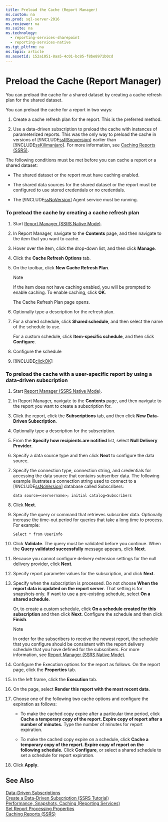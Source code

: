 ```yaml
---
title: Preload the Cache (Report Manager)
ms.custom: na
ms.prod: sql-server-2016
ms.reviewer: na
ms.suite: na
ms.technology: 
  - reporting-services-sharepoint
  - reporting-services-native
ms.tgt_pltfrm: na
ms.topic: article
ms.assetid: 152a1051-8aa5-4c01-bc85-f8be8971b0cd
---
```

# Preload the Cache (Report Manager)
  You can preload the cache for a shared dataset by creating a cache refresh plan for the shared dataset.  
  
 You can preload the cache for a report in two ways:  
  
1.  Create a cache refresh plan for the report. This is the preferred method.  
  
2.  Use a data\-driven subscription to preload the cache with instances of parameterized reports. This was the only way to preload the cache in versions of [!INCLUDE[ssRSnoversion](../../Token\Other/ssRSnoversion_md.md)] earlier than [!INCLUDE[ssKilimanjaro](../../Token\Other/ssKilimanjaro_md.md)]. For more information, see [Caching Reports &#40;SSRS&#41;](../Topic/Caching%20Reports%20\(SSRS\).md).  
  
 The following conditions must be met before you can cache a report or a shared dataset:  
  
-   The shared dataset or the report must have caching enabled.  
  
-   The shared data sources for the shared dataset or the report must be configured to use stored credentials or no credentials.  
  
-   The [!INCLUDE[ssNoVersion](../../Token\Other/ssNoVersion_md.md)] Agent service must be running.  
  
### To preload the cache by creating a cache refresh plan  
  
1.  Start [Report Manager  &#40;SSRS Native Mode&#41;](../Topic/Report%20Manager%20%20\(SSRS%20Native%20Mode\).md).  
  
2.  In Report Manager, navigate to the **Contents** page, and then navigate to the item that you want to cache.  
  
3.  Hover over the item, click the drop\-down list, and then click **Manage**.  
  
4.  Click the **Cache Refresh Options** tab.  
  
5.  On the toolbar, click **New Cache Refresh Plan**.  
  
    > [!NOTE]  
    >  If the item does not have caching enabled, you will be prompted to enable caching. To enable caching, click **OK**.  
  
     The Cache Refresh Plan page opens.  
  
6.  Optionally type a description for the refresh plan.  
  
7.  For a shared schedule, click **Shared schedule**, and then select the name of the schedule to use.  
  
     For a custom schedule, click **Item\-specific schedule**, and then click **Configure**.  
  
8.  Configure the schedule  
  
9. [!INCLUDE[clickOK](../../Token\Other/clickOK_md.md)]  
  
### To preload the cache with a user\-specific report by using a data\-driven subscription  
  
1.  Start [Report Manager  &#40;SSRS Native Mode&#41;](../Topic/Report%20Manager%20%20\(SSRS%20Native%20Mode\).md).  
  
2.  In Report Manager, navigate to the **Contents** page, and then navigate to the report you want to create a subscription for.  
  
3.  Click the report, click the **Subscriptions** tab, and then click **New Data\-Driven Subscription**.  
  
4.  Optionally type a description for the subscription.  
  
5.  From the **Specify how recipients are notified** list, select **Null Delivery Provider**.  
  
6.  Specify a data source type and then click **Next** to configure the data source.  
  
7.  Specify the connection type, connection string, and credentials for accessing the data source that contains subscriber data. The following example illustrates a connection string used to connect to a [!INCLUDE[ssNoVersion](../../Token\Other/ssNoVersion_md.md)] database called Subscribers:  
  
    ```  
    data source=<servername>; initial catalog=Subscribers  
    ```  
  
8.  Click **Next**.  
  
9. Specify the query or command that retrieves subscriber data. Optionally increase the time\-out period for queries that take a long time to process. For example:  
  
    ```  
    Select * from UserInfo  
    ```  
  
10. Click **Validate**. The query must be validated before you continue. When the **Query validated successfully** message appears, click **Next**.  
  
11. Because you cannot configure delivery extension settings for the null delivery provider, click **Next**.  
  
12. Specify report parameter values for the subscription, and click **Next**.  
  
13. Specify when the subscription is processed. Do not choose **When the report data is updated on the report server**. That setting is for snapshots only. If want to use a pre\-existing schedule, select **On a shared schedule**.  
  
     Or, to create a custom schedule, click **On a schedule created for this subscription** and then click **Next**. Configure the schedule and then click **Finish**.  
  
    > [!NOTE]  
    >  In order for the subscribers to receive the newest report, the schedule that you configure should be consistent with the report delivery schedule that you have defined for the subscribers. For more information, see [Report Manager  &#40;SSRS Native Mode&#41;](../Topic/Report%20Manager%20%20\(SSRS%20Native%20Mode\).md).  
  
14. Configure the Execution options for the report as follows. On the report page, click the **Properties** tab.  
  
15. In the left frame, click the **Execution** tab.  
  
16. On the page, select **Render this report with the most recent data**.  
  
17. Choose one of the following two cache options and configure the expiration as follows:  
  
    -   To make the cached copy expire after a particular time period, click **Cache a temporary copy of the report. Expire copy of report after a number of minutes.** Type the number of minutes for report expiration.  
  
    -   To make the cached copy expire on a schedule, click **Cache a temporary copy of the report. Expire copy of report on the following schedule.** Click **Configure**, or select a shared schedule to set a schedule for report expiration.  
  
18. Click **Apply**.  
  
## See Also  
 [Data-Driven Subscriptions](../../Topics\TopicNameNotContainA/Data-Driven-Subscriptions.md)   
 [Create a Data-Driven Subscription &#40;SSRS Tutorial&#41;](../Topic/Create%20a%20Data-Driven%20Subscription%20\(SSRS%20Tutorial\).md)   
 [Performance, Snapshots, Caching &#40;Reporting Services&#41;](../Topic/Performance,%20Snapshots,%20Caching%20\(Reporting%20Services\).md)   
 [Set Report Processing Properties](../../Topics\TopicNameNotContainA/Set-Report-Processing-Properties.md)   
 [Caching Reports &#40;SSRS&#41;](../Topic/Caching%20Reports%20\(SSRS\).md)  
  
  